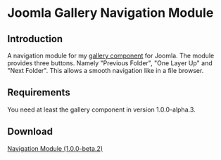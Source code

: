 # Joomla Gallery Navigation Module

## Introduction

A navigation module for my [gallery component](https://github.com/webguerilla/joomla-gallery) for Joomla. The module provides three buttons. Namely "Previous Folder", "One Layer Up" and "Next Folder". This allows a smooth navigation like in a file browser.

## Requirements

You need at least the gallery component in version 1.0.0-alpha.3.

## Download

[Navigation Module (1.0.0-beta.2)](https://webguerilla.net/files/gallery-navigation-module/mod_gallery_navigation-1.0.0-beta.2.zip)
